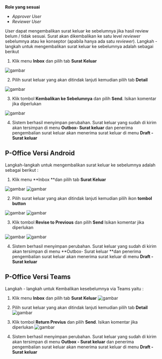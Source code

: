 **Role yang sesuai**

- *Approver User*
- *Reviewer User*

*User* dapat mengembalikan surat keluar ke sebelumnya jika hasil review belum / tidak sesuai. Surat akan dikembalikan ke satu level *reviewer* sebelumnya atau ke konseptor (apabila hanya ada satu *reviewer*). Langkah - langkah untuk mengembalikan surat keluar ke sebelumnya adalah sebagai berikut

1. Klik menu **Inbox** dan pilih tab **Surat Keluar**

![gambar](SuratKeluar/SK_Web/SK38.png)

2. Pilih surat keluar yang akan ditindak lanjuti kemudian pilih tab **Detail**

![gambar](SuratKeluar/SK_Web/SK39.png)

3. Klik tombol **Kembalikan ke Sebelumnya** dan pilih **Send**. Isikan komentar jika diperlukan

![gambar](SuratKeluar/SK_Web/SK40.png)

4. Sistem berhasil menyimpan perubahan. Surat keluar yang sudah di kirim akan tersimpan di menu **Outbox- Surat keluar** dan penerima pengembalian surat keluar akan menerima surat keluar di menu **Draft - Surat keluar**












## **P-Office Versi Android**

Langkah-langkah untuk mengembalikan surat keluar ke sebelumnya adalah sebagai berikut :

1. Klik menu **Inbox **dan pilih tab **Surat Keluar**

![gambar](SuratKeluar/SK_Android/KembaliSK\A01.jpg) ![gambar](SuratKeluar/SK_Android/KembaliSK\A02.jpg)

2. Pilih surat keluar yang akan ditindak lanjuti kemudian pilih ikon **tombol button**

![gambar](SuratKeluar/SK_Android/KembaliSK\A003.jpg) ![gambar](SuratKeluar/SK_Android/KembaliSK\A03.jpg)

3. Klik tombol **Revise to Previous** dan pilih **Send** Isikan komentar jika diperlukan

![gambar](SuratKeluar/SK_Android/KembaliSK\A04.jpg) ![gambar](SuratKeluar/SK_Android/KembaliSK\A05.jpg)

4. Sistem berhasil menyimpan perubahan. Surat keluar yang sudah di kirim akan tersimpan di menu **Outbox- Surat keluar **dan penerima pengembalian surat keluar akan menerima surat keluar di menu **Draft - Surat keluar**


## **P-Office Versi Teams**


Langkah - langkah untuk Kembalikan kesebelumnya via Teams yaitu :


 1.    Klik menu **Inbox** dan pilih tab **Surat Keluar**
 ![gambar](SuratKeluar/SK_Teams/SK40.png)

 2.    Pilih surat keluar yang akan ditindak lanjuti kemudian pilih tab **Detail**
 ![gambar](SuratKeluar/SK_Teams/SK41.png)

 3.    Klik tombol **Return Previus** dan pilih **Send**. Isikan komentar jika diperlukan
 ![gambar](SuratKeluar/SK_Teams/SK42.png)

 4.    Sistem berhasil menyimpan perubahan. Surat keluar yang sudah di kirim akan tersimpan di menu **Outbox - Surat keluar** dan penerima pengembalian surat keluar akan menerima surat keluar di menu **Draft - Surat keluar**
